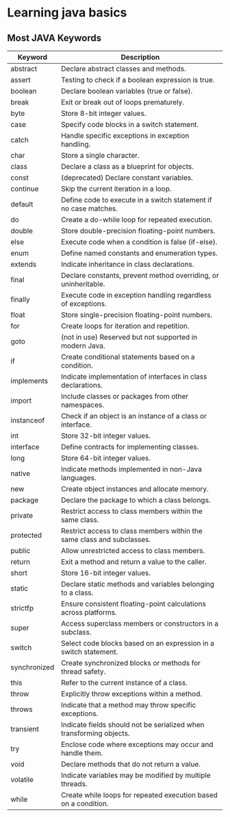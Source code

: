 # Learning java basics
 
## Most JAVA Keywords 
| Keyword       | Description                                                           |
|---------------|-----------------------------------------------------------------------|
| abstract      | Declare abstract classes and methods.                                |
| assert        | Testing to check if a boolean expression is true.                     |
| boolean       | Declare boolean variables (true or false).                           |
| break         | Exit or break out of loops prematurely.                              |
| byte          | Store 8-bit integer values.                                          |
| case          | Specify code blocks in a switch statement.                           |
| catch         | Handle specific exceptions in exception handling.                   |
| char          | Store a single character.                                            |
| class         | Declare a class as a blueprint for objects.                         |
| const         | (deprecated) Declare constant variables.                             |
| continue      | Skip the current iteration in a loop.                                |
| default       | Define code to execute in a switch statement if no case matches.    |
| do            | Create a do-while loop for repeated execution.                       |
| double        | Store double-precision floating-point numbers.                       |
| else          | Execute code when a condition is false (if-else).                   |
| enum          | Define named constants and enumeration types.                        |
| extends       | Indicate inheritance in class declarations.                         |
| final         | Declare constants, prevent method overriding, or uninheritable.    |
| finally       | Execute code in exception handling regardless of exceptions.        |
| float         | Store single-precision floating-point numbers.                      |
| for           | Create loops for iteration and repetition.                           |
| goto          | (not in use) Reserved but not supported in modern Java.             |
| if            | Create conditional statements based on a condition.                  |
| implements    | Indicate implementation of interfaces in class declarations.         |
| import        | Include classes or packages from other namespaces.                  |
| instanceof    | Check if an object is an instance of a class or interface.           |
| int           | Store 32-bit integer values.                                         |
| interface     | Define contracts for implementing classes.                           |
| long          | Store 64-bit integer values.                                         |
| native        | Indicate methods implemented in non-Java languages.                 |
| new           | Create object instances and allocate memory.                        |
| package       | Declare the package to which a class belongs.                       |
| private       | Restrict access to class members within the same class.             |
| protected     | Restrict access to class members within the same class and subclasses. |
| public        | Allow unrestricted access to class members.                         |
| return        | Exit a method and return a value to the caller.                     |
| short         | Store 16-bit integer values.                                        |
| static        | Declare static methods and variables belonging to a class.          |
| strictfp      | Ensure consistent floating-point calculations across platforms.      |
| super         | Access superclass members or constructors in a subclass.            |
| switch        | Select code blocks based on an expression in a switch statement.     |
| synchronized  | Create synchronized blocks or methods for thread safety.            |
| this          | Refer to the current instance of a class.                           |
| throw         | Explicitly throw exceptions within a method.                        |
| throws        | Indicate that a method may throw specific exceptions.                |
| transient     | Indicate fields should not be serialized when transforming objects. |
| try           | Enclose code where exceptions may occur and handle them.            |
| void          | Declare methods that do not return a value.                          |
| volatile      | Indicate variables may be modified by multiple threads.             |
| while         | Create while loops for repeated execution based on a condition.     |
